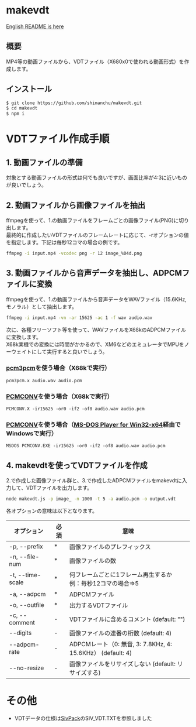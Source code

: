 # makevdt
[English README is here](README-en.md)

## 概要
MP4等の動画ファイルから、VDTファイル（X680x0で使われる動画形式）を作成します。

## インストール
```bash
$ git clone https://github.com/shimanchu/makevdt.git
$ cd makevdt
$ npm i
```

# VDTファイル作成手順

## 1. 動画ファイルの準備
対象とする動画ファイルの形式は何でも良いですが、画面比率が4:3に近いものが良いでしょう。

## 2. 動画ファイルから画像ファイルを抽出
ffmpegを使って、1.の動画ファイルをフレームごとの画像ファイル(PNG)に切り出します。\
最終的に作成したいVDTファイルのフレームレートに応じて、-rオプションの値を指定します。下記は毎秒12コマの場合の例です。

```bash
ffmpeg -i input.mp4 -vcodec png -r 12 image_%04d.png
```

## 3. 動画ファイルから音声データを抽出し、ADPCMファイルに変換

ffmpegを使って、1.の動画ファイルから音声データをWAVファイル（15.6KHz, モノラル）として抽出します。
```bash
ffmpeg -i input.mp4 -vn -ar 15625 -ac 1 -f wav audio.wav
```
次に、各種フリーソフト等を使って、WAVファイルをX68kのADPCMファイルに変換します。\
X68k実機での変換には時間がかかるので、XM6などのエミュレータでMPUをノーウェイトにして実行すると良いでしょう。

### [pcm3pcm](https://www.vector.co.jp/soft/dl/x68/art/se019752.html)を使う場合（X68kで実行）
```dos
pcm3pcm.x audio.wav audio.pcm
```

### [PCMCONV](https://www.vector.co.jp/soft/x68/art/se031966.html)を使う場合（X68kで実行）
```dos
PCMCONV.X -ir15625 -or0 -if2 -of8 audio.wav audio.pcm
```

### [PCMCONV](https://www.vector.co.jp/soft/x68/art/se031966.html)を使う場合（[MS-DOS Player for Win32-x64](http://takeda-toshiya.my.coocan.jp/)経由でWindowsで実行）
```dos
MSDOS PCMCONV.EXE -ir15625 -or0 -if2 -of8 audio.wav audio.pcm
```

## 4. makevdtを使ってVDTファイルを作成
2.で作成した画像ファイル群と、3.で作成したADPCMファイルをmakevdtに入力して、VDTファイルを出力します。

```bash
node makevdt.js -p image_ -n 1000 -t 5 -a audio.pcm -o output.vdt
```

各オプションの意味は以下となります。

|オプション|必須|意味|
|-|-|-|
|-p, --prefix|\*|画像ファイルのプレフィックス|
|-n, --file-num|\*|画像ファイルの数|
|-t, --time-scale|\*|何フレームごとに1フレーム再生するか<br>例：毎秒12コマの場合⇒5 |
|-a, --adpcm|\*|ADPCMファイル|
|-o, --outfile|\*|出力するVDTファイル|
|-c, --comment|-|VDTファイルに含めるコメント (default: "")|
|--digits|-|画像ファイルの連番の桁数 (default: 4)|
|--adpcm-rate|-|ADPCMレート（0: 無音, 3: 7.8KHz, 4: 15.6KHz） (default: 4)|
|--no-resize|-|画像ファイルをリサイズしない (default: リサイズする)|

# その他

- VDTデータの仕様は[SivPack](https://www.vector.co.jp/soft/x68/art/se027692.html)のSIV_VDT.TXTを参照しました
